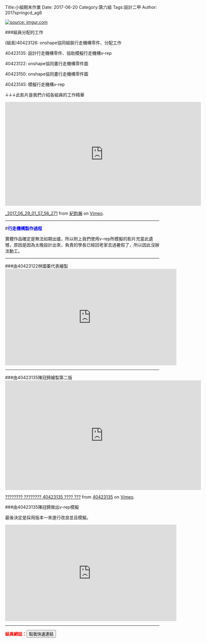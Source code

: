 Title:小組期末作業
Date: 2017-06-20
Category:第六組
Tags:設計二甲
Author: 2017springcd_ag6

<a href="http://imgur.com/i9tRhqK"><img src="http://i.imgur.com/i9tRhqK.png" title="source: imgur.com" /></a>

<!-- PELICAN_END_SUMMARY -->

###組員分配的工作

(組長)40423126: onshape協同組裝行走機構零件、分配工作

40423135: 設計行走機構零件、協助模擬行走機構v-rep

40423122: onshape協同畫行走機構零件圖

40423150: onshape協同畫行走機構零件圖

40423145: 模擬行走機構v-rep

↓↓↓此影片是我們介紹各組員的工作精華

<iframe src="https://player.vimeo.com/video/223493674" width="640" height="339" frameborder="0" webkitallowfullscreen mozallowfullscreen allowfullscreen></iframe>
<p><a href="https://vimeo.com/223493674">_2017_06_29_01_57_56_271</a> from <a href="https://vimeo.com/user60322140">紀鈞瀚</a> on <a href="https://vimeo.com">Vimeo</a>.</p>

<hr/>

#<b><font color="#0000ff">行走機構製作過程</font></b>

實體作品確定是無法如期出爐，所以附上我們使用v-rep所模擬的影片充當此遺憾，原因是因為太晚設計出來，負責的學長已經回老家去過暑假了，所以因此沒辦法動工。

<hr/>
###由40423122林國蓁代表繪製

<iframe width="560" height="315" src="https://www.youtube.com/embed/7lX2ejzk4LA" frameborder="0" allowfullscreen></iframe>

<hr/>
###由40423135陳冠錡繪製第二版

<iframe src="https://player.vimeo.com/video/222493042" width="640" height="358" frameborder="0" webkitallowfullscreen mozallowfullscreen allowfullscreen></iframe>
<p><a href="https://vimeo.com/222493042">???????? ???????? 40423135 ???? ???</a> from <a href="https://vimeo.com/user44207133">40423135</a> on <a href="https://vimeo.com">Vimeo</a>.</p>

###由40423135陳冠錡做出v-rep模擬

最後決定是採用版本一來進行改良並且模擬。

<iframe width="560" height="315" src="https://www.youtube.com/embed/3sHcKUgSKSU" frameborder="0" allowfullscreen></iframe>

<hr/>
<b><font color="red">組員網誌：</font></b><a href="https://40423126.github.io/2017springcd_ag6/blog/xie-tong-chan-pin-she-ji-shi-xi-di-liu-zu.html"><button type="button" class="btn btn-primary btn-xs">點我快速連結</button></a>

